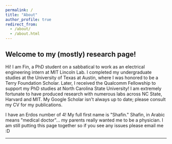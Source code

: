 ```yaml
---
permalink: /
title: "About"
author_profile: true
redirect_from: 
  - /about/
  - /about.html
---
```


## Welcome to my (mostly) research page!

Hi! I am Fin, a PhD student on a sabbatical to work as an electrical engineering intern at MIT Lincoln Lab. I completed my undergraduate studies at the University of Texas at Austin, where I was honored to be a Terry Foundation Scholar. Later, I received the Qualcomm Fellowship to support my PhD studies at North Carolina State University! I am extremely fortunate to have produced research with numerous labs across NC State, Harvard and MIT. My Google Scholar isn't always up to date; please consult my CV for my publications. 

I have an Erdos number of 4! My full first name is "Shafin." Shafin, in Arabic means "medical doctor"... my parents really wanted me to be a physician. I am still putting this page together so if you see any issues please email me :D 


------

